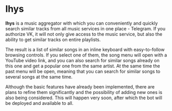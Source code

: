 # Ihys

**Ihys** is a music aggregator with which you can conveniently and quickly search similar tracks from all music services in one place - Telegram. If you authorize VK, it will not only give access to the music service, but also the ability to get similar tracks on entire playlists. 

The result is a list of similar songs in an inline keyboard with easy-to-follow browsing controls. If you select one of them, the song menu will open with a YouTube video link, and you can also search for similar songs already on this one and get a popular one from the same artist. At the same time the past menu will be open, meaning that you can search for similar songs to several songs at the same time. 

Although the basic features have already been implemented, there are plans to refine them significantly and the possibility of adding new ones is also being considered. This will happen very soon, after which the bot will be deployed and available to all. 
